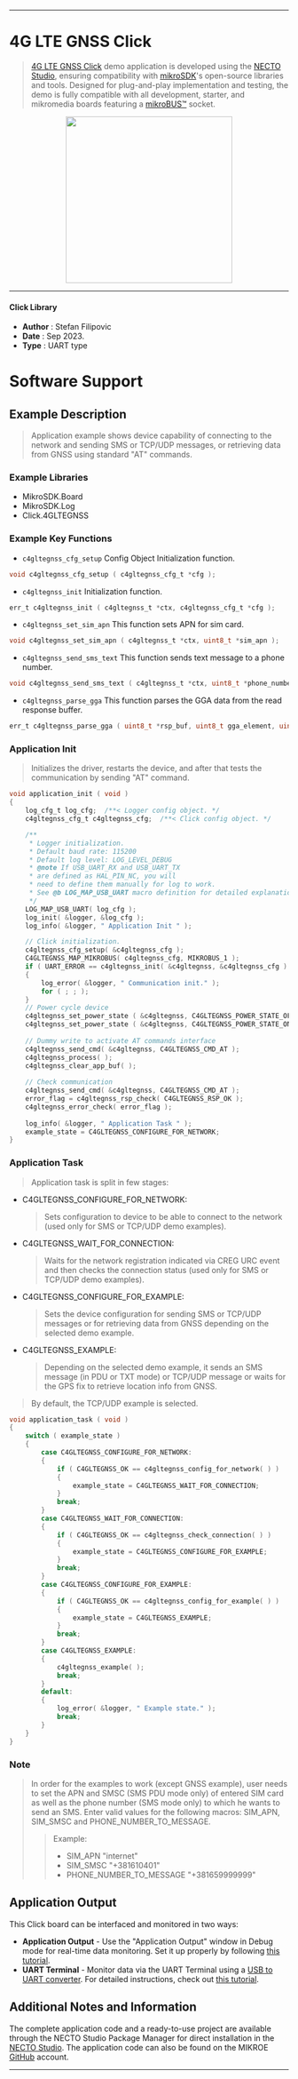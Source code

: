 
---
# 4G LTE GNSS Click

> [4G LTE GNSS Click](https://www.mikroe.com/?pid_product=MIKROE-5890) demo application is developed using
the [NECTO Studio](https://www.mikroe.com/necto), ensuring compatibility with [mikroSDK](https://www.mikroe.com/mikrosdk)'s
open-source libraries and tools. Designed for plug-and-play implementation and testing, the demo is fully compatible with
all development, starter, and mikromedia boards featuring a [mikroBUS&trade;](https://www.mikroe.com/mikrobus) socket.

<p align="center">
  <img src="https://www.mikroe.com/?pid_product=MIKROE-5890&image=1" height=300px>
</p>

---

#### Click Library

- **Author**        : Stefan Filipovic
- **Date**          : Sep 2023.
- **Type**          : UART type

# Software Support

## Example Description

> Application example shows device capability of connecting to the network and sending SMS or TCP/UDP messages, or retrieving data from GNSS using standard "AT" commands.

### Example Libraries

- MikroSDK.Board
- MikroSDK.Log
- Click.4GLTEGNSS

### Example Key Functions

- `c4gltegnss_cfg_setup` Config Object Initialization function.
```c
void c4gltegnss_cfg_setup ( c4gltegnss_cfg_t *cfg );
```

- `c4gltegnss_init` Initialization function.
```c
err_t c4gltegnss_init ( c4gltegnss_t *ctx, c4gltegnss_cfg_t *cfg );
```

- `c4gltegnss_set_sim_apn` This function sets APN for sim card.
```c
void c4gltegnss_set_sim_apn ( c4gltegnss_t *ctx, uint8_t *sim_apn );
```

- `c4gltegnss_send_sms_text` This function sends text message to a phone number.
```c
void c4gltegnss_send_sms_text ( c4gltegnss_t *ctx, uint8_t *phone_number, uint8_t *sms_text );
```

- `c4gltegnss_parse_gga` This function parses the GGA data from the read response buffer.
```c
err_t c4gltegnss_parse_gga ( uint8_t *rsp_buf, uint8_t gga_element, uint8_t *element_data );
```

### Application Init

> Initializes the driver, restarts the device, and after that tests the communication by sending "AT" command.

```c
void application_init ( void )
{
    log_cfg_t log_cfg;  /**< Logger config object. */
    c4gltegnss_cfg_t c4gltegnss_cfg;  /**< Click config object. */

    /** 
     * Logger initialization.
     * Default baud rate: 115200
     * Default log level: LOG_LEVEL_DEBUG
     * @note If USB_UART_RX and USB_UART_TX 
     * are defined as HAL_PIN_NC, you will 
     * need to define them manually for log to work. 
     * See @b LOG_MAP_USB_UART macro definition for detailed explanation.
     */
    LOG_MAP_USB_UART( log_cfg );
    log_init( &logger, &log_cfg );
    log_info( &logger, " Application Init " );

    // Click initialization.
    c4gltegnss_cfg_setup( &c4gltegnss_cfg );
    C4GLTEGNSS_MAP_MIKROBUS( c4gltegnss_cfg, MIKROBUS_1 );
    if ( UART_ERROR == c4gltegnss_init( &c4gltegnss, &c4gltegnss_cfg ) ) 
    {
        log_error( &logger, " Communication init." );
        for ( ; ; );
    }
    // Power cycle device
    c4gltegnss_set_power_state ( &c4gltegnss, C4GLTEGNSS_POWER_STATE_OFF );
    c4gltegnss_set_power_state ( &c4gltegnss, C4GLTEGNSS_POWER_STATE_ON );
    
    // Dummy write to activate AT commands interface
    c4gltegnss_send_cmd( &c4gltegnss, C4GLTEGNSS_CMD_AT );
    c4gltegnss_process( );
    c4gltegnss_clear_app_buf( );
    
    // Check communication
    c4gltegnss_send_cmd( &c4gltegnss, C4GLTEGNSS_CMD_AT );
    error_flag = c4gltegnss_rsp_check( C4GLTEGNSS_RSP_OK );
    c4gltegnss_error_check( error_flag );
    
    log_info( &logger, " Application Task " );
    example_state = C4GLTEGNSS_CONFIGURE_FOR_NETWORK;
}
```

### Application Task

> Application task is split in few stages:
 - C4GLTEGNSS_CONFIGURE_FOR_NETWORK: 
   > Sets configuration to device to be able to connect to the network (used only for SMS or TCP/UDP demo examples).
 - C4GLTEGNSS_WAIT_FOR_CONNECTION: 
   > Waits for the network registration indicated via CREG URC event and then checks the connection status (used only for SMS or TCP/UDP demo examples).
 - C4GLTEGNSS_CONFIGURE_FOR_EXAMPLE:
   > Sets the device configuration for sending SMS or TCP/UDP messages or for retrieving data from GNSS depending on the selected demo example.
 - C4GLTEGNSS_EXAMPLE:
   > Depending on the selected demo example, it sends an SMS message (in PDU or TXT mode) or TCP/UDP message or waits for the GPS fix to retrieve location info from GNSS.
> By default, the TCP/UDP example is selected.

```c
void application_task ( void )
{
    switch ( example_state )
    {
        case C4GLTEGNSS_CONFIGURE_FOR_NETWORK:
        {
            if ( C4GLTEGNSS_OK == c4gltegnss_config_for_network( ) )
            {
                example_state = C4GLTEGNSS_WAIT_FOR_CONNECTION;
            }
            break;
        }
        case C4GLTEGNSS_WAIT_FOR_CONNECTION:
        {
            if ( C4GLTEGNSS_OK == c4gltegnss_check_connection( ) )
            {
                example_state = C4GLTEGNSS_CONFIGURE_FOR_EXAMPLE;
            }
            break;
        }
        case C4GLTEGNSS_CONFIGURE_FOR_EXAMPLE:
        {
            if ( C4GLTEGNSS_OK == c4gltegnss_config_for_example( ) )
            {
                example_state = C4GLTEGNSS_EXAMPLE;
            }
            break;
        }
        case C4GLTEGNSS_EXAMPLE:
        {
            c4gltegnss_example( );
            break;
        }
        default:
        {
            log_error( &logger, " Example state." );
            break;
        }
    }
}
```

### Note

> In order for the examples to work (except GNSS example), user needs to set the APN and SMSC (SMS PDU mode only)
of entered SIM card as well as the phone number (SMS mode only) to which he wants to send an SMS.
Enter valid values for the following macros: SIM_APN, SIM_SMSC and PHONE_NUMBER_TO_MESSAGE.
> > Example: 
> > - SIM_APN "internet"
> > - SIM_SMSC "+381610401"
> > - PHONE_NUMBER_TO_MESSAGE "+381659999999"

## Application Output

This Click board can be interfaced and monitored in two ways:
- **Application Output** - Use the "Application Output" window in Debug mode for real-time data monitoring.
Set it up properly by following [this tutorial](https://www.youtube.com/watch?v=ta5yyk1Woy4).
- **UART Terminal** - Monitor data via the UART Terminal using
a [USB to UART converter](https://www.mikroe.com/click/interface/usb?interface*=uart,uart). For detailed instructions,
check out [this tutorial](https://help.mikroe.com/necto/v2/Getting%20Started/Tools/UARTTerminalTool).

## Additional Notes and Information

The complete application code and a ready-to-use project are available through the NECTO Studio Package Manager for 
direct installation in the [NECTO Studio](https://www.mikroe.com/necto). The application code can also be found on
the MIKROE [GitHub](https://github.com/MikroElektronika/mikrosdk_click_v2) account.

---
